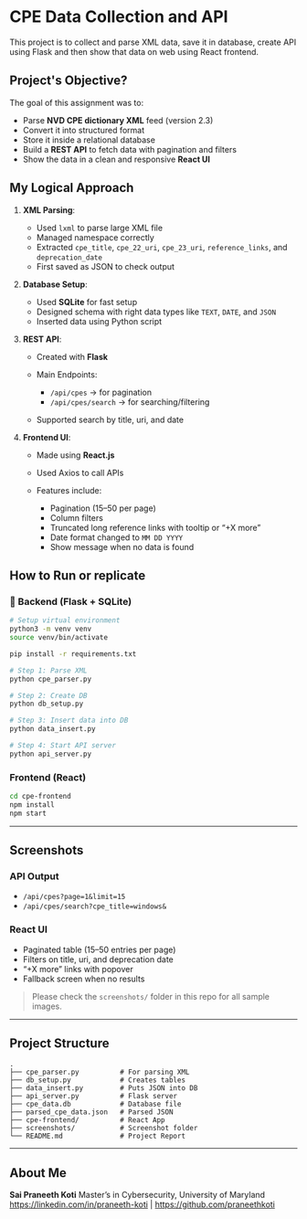 #  CPE Data Collection and API
This project is to collect and parse XML data, save it in database, create API using Flask and then show that data on web using React frontend.


## Project's Objective?

The goal of this assignment was to:

* Parse **NVD CPE dictionary XML** feed (version 2.3)
* Convert it into structured format
* Store it inside a relational database
* Build a **REST API** to fetch data with pagination and filters
* Show the data in a clean and responsive **React UI**


## My Logical Approach

1. **XML Parsing**:

   * Used `lxml` to parse large XML file
   * Managed namespace correctly
   * Extracted `cpe_title`, `cpe_22_uri`, `cpe_23_uri`, `reference_links`, and `deprecation_date`
   * First saved as JSON to check output

2. **Database Setup**:

   * Used **SQLite** for fast setup
   * Designed schema with right data types like `TEXT`, `DATE`, and `JSON`
   * Inserted data using Python script

3. **REST API**:

   * Created with **Flask**
   * Main Endpoints:

     * `/api/cpes` → for pagination
     * `/api/cpes/search` → for searching/filtering
   * Supported search by title, uri, and date

4. **Frontend UI**:

   * Made using **React.js**
   * Used Axios to call APIs
   * Features include:

     * Pagination (15–50 per page)
     * Column filters
     * Truncated long reference links with tooltip or “+X more”
     * Date format changed to `MM DD YYYY`
     * Show message when no data is found




## How to Run or replicate

### 🔧 Backend (Flask + SQLite)

```bash
# Setup virtual environment
python3 -m venv venv
source venv/bin/activate

pip install -r requirements.txt

# Step 1: Parse XML
python cpe_parser.py

# Step 2: Create DB
python db_setup.py

# Step 3: Insert data into DB
python data_insert.py

# Step 4: Start API server
python api_server.py
```

### Frontend (React)

```bash
cd cpe-frontend
npm install
npm start
```

---

## Screenshots

### API Output

* `/api/cpes?page=1&limit=15`
* `/api/cpes/search?cpe_title=windows&`

### React UI

* Paginated table (15–50 entries per page)
* Filters on title, uri, and deprecation date
* “+X more” links with popover
* Fallback screen when no results

> Please check the `screenshots/` folder in this repo for all sample images.

---

## Project Structure

```
.
├── cpe_parser.py          # For parsing XML
├── db_setup.py            # Creates tables
├── data_insert.py         # Puts JSON into DB
├── api_server.py          # Flask server
├── cpe_data.db            # Database file
├── parsed_cpe_data.json   # Parsed JSON
├── cpe-frontend/          # React App
├── screenshots/           # Screenshot folder
└── README.md              # Project Report
```

---

## About Me

**Sai Praneeth Koti**
Master’s in Cybersecurity, University of Maryland
https://linkedin.com/in/praneeth-koti | https://github.com/praneethkoti
